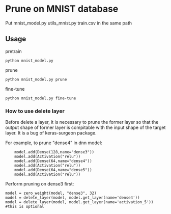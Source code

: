 # Prune on MNIST database
Put mnist_model.py utils_mnist.py train.csv in the same path
## Usage
pretrain
```
python mnist_model.py
```
prune
```
python mnist_model.py prune
```
fine-tune
```
python mnist_model.py fine-tune
```
### How to use delete layer
Before delete a layer, it is necessary to prune the former layer so that the output shape of former layer is compitable with the input shape of the target layer.
It is a bug of keras-surgeon package.

For example, to prune "dense4" in dnn model:
```
    model.add(Dense(128,name="dense3"))
    model.add(Activation("relu"))
    model.add(Dense(64,name="dense4"))
    model.add(Activation("relu"))
    model.add(Dense(64,name="dense5"))
    model.add(Activation("relu"))
```
Perform pruning on dense3 first:
```
model = zero_weight(model, "dense3", 32)
model = delete_layer(model, model.get_layer(name='dense4'))
model = delete_layer(model, model.get_layer(name='activation_5')) #this is optional
```
